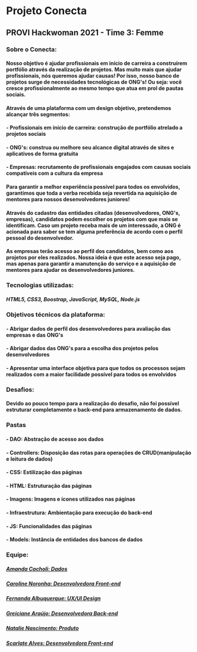 # Projeto Conecta 
## PROVI Hackwoman 2021 - Time 3: Femme 

### Sobre o Conecta: 
####    Nosso objetivo é ajudar profissionais em início de carreira a construírem portfólio através da realização de projetos. Mas muito mais que ajudar profissionais, nós queremos ajudar causas! Por isso, nosso banco de projetos surge de necessidades tecnológicas de ONG's! Ou seja: você cresce profissionalmente ao mesmo tempo que atua em prol de pautas sociais.
####    Através de uma plataforma com um design objetivo, pretendemos alcançar três segmentos:
####  - Profissionais em início de carreira: construção de portfólio atrelado a projetos sociais
####  - ONG's: construa ou melhore seu alcance digital através de sites e aplicativos de forma gratuita
####  - Empresas: recrutamento de profissionais engajados com causas sociais compatíveis com a cultura da empresa
####    Para garantir a melhor experiência possível para todos os envolvidos, garantimos que toda a verba recebida seja revertida na aquisição de mentores para nossos desenvolvedores juniores!
#### Através do cadastro das entidades citadas (desenvolvedores, ONG's, empresas), candidatos podem escolher os projetos com que mais se identificam. Caso um projeto receba mais de um interessado, a ONG é acionada para saber se tem alguma preferência de acordo com o perfil pessoal do desenvolvedor.
####  As empresas terão acesso ao perfil dos candidatos, bem como aos projetos por eles realizados. Nossa ideia é que este acesso seja pago, mas apenas para garantir a manutenção do serviço e a aquisição de mentores para ajudar os desenvolvedores juniores.


### Tecnologias utilizadas: 
##### HTML5, CSS3, Boostrap, JavaScript, MySQL, Node.js

### Objetivos técnicos da plataforma:
#### - Abrigar dados de perfil dos desenvolvedores para avaliação das empresas e das ONG's
#### - Abrigar dados das ONG's para a escolha dos projetos pelos desenvolvedores
#### - Apresentar uma interface objetiva para que todos os processos sejam realizados com a maior facilidade possível para todos os envolvidos

### Desafios: ###
#### Devido ao pouco tempo para a realização do desafio, não foi possível estruturar completamente o back-end para armazenamento de dados.

### Pastas

#### - DAO: Abstração de acesso aos dados
#### - Controllers: Disposição das rotas para operações de CRUD(manipulação e leitura de dados)
#### - CSS: Estilização das páginas
#### - HTML: Estruturação das páginas
#### - Imagens: Imagens e ícones utilizados nas páginas
#### - Infraestrutura: Ambientação para execução do back-end
#### - JS: Funcionalidades das páginas
#### - Models: Instância de entidades dos bancos de dados

### Equipe: ###
##### [Amanda Cacholi: Dados](https://www.linkedin.com/in/amandacacholi/) 

##### [Caroline Noronha: Desenvolvedora Front-end](https://www.linkedin.com/in/caroline-noronha-teixeira/) 

##### [Fernanda Albuquerque: UX/UI Design](https://www.linkedin.com/in/fernanda-albuquerque-789154112/) 

##### [Greiciane Araújo: Desenvolvedora Back-end](https://www.linkedin.com/in/greiciane-araujo-3313431b9/) 

##### [Natalie Nascimento: Produto](https://www.linkedin.com/in/nlie1/) 

##### [Scarlate Alves: Desenvolvedora Front-end](https://www.linkedin.com/in/scarlate-alves-518ab5127/) 
